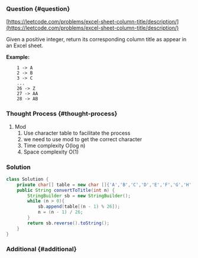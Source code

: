 ### Question {#question}

[https://leetcode.com/problems/excel-sheet-column-title/description/](https://leetcode.com/problems/excel-sheet-column-title/description/)

Given a positive integer, return its corresponding column title as appear in an Excel sheet.

**Example:**

```
    1 -> A
    2 -> B
    3 -> C
    ...
    26 -> Z
    27 -> AA
    28 -> AB 
```

### Thought Process {#thought-process}

1. Mod
   1. Use character table to facilitate the process
   2. we need to use mod to get the correct character
   3. Time complexity O\(log n\)
   4. Space complexity O\(1\)

### Solution

```java
class Solution {
    private char[] table = new char []{'A','B','C','D','E','F','G','H','I','J','K','L','M','N','O','P','Q','R','S','T','U','V','W','X','Y','Z'};
    public String convertToTitle(int n) {
        StringBuilder sb = new StringBuilder();
        while (n > 0){
            sb.append(table[(n - 1) % 26]);
            n = (n - 1) / 26;
        }
        return sb.reverse().toString();
    }
}
```

### Additional {#additional}



